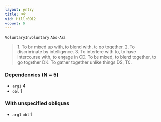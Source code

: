 ```yaml
---
layout: entry
title: འདྲེ་
vid: Hill:0912
vcount: 5
---
```

`VoluntaryInvoluntary` `Abs-Ass`
> 1\.
 To be mixed up with, to blend with, to go together\.
 2\.
 To discriminate by intelligence\.
 3\.
 To interfere with to, to have intercourse with, to engage in CD\.
 To be mixed, to blend together, to go together DK\.
 To gather together unlike things DS, TC\.

### Dependencies (N = 5)
* `arg1` 4
* `obl` 1


### With unspecified obliques
* `arg1` `obl` 1


